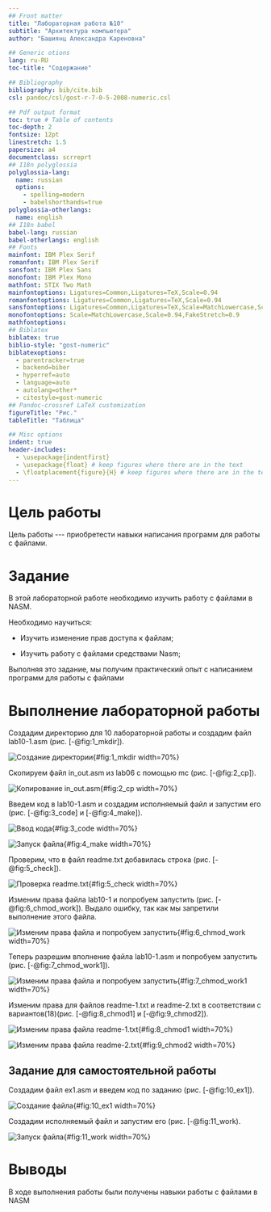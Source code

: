 ```yaml
---
## Front matter
title: "Лабораторная работа №10"
subtitle: "Архитектура компьютера"
author: "Башиянц Александра Кареновна"

## Generic otions
lang: ru-RU
toc-title: "Содержание"

## Bibliography
bibliography: bib/cite.bib
csl: pandoc/csl/gost-r-7-0-5-2008-numeric.csl

## Pdf output format
toc: true # Table of contents
toc-depth: 2
fontsize: 12pt
linestretch: 1.5
papersize: a4
documentclass: scrreprt
## I18n polyglossia
polyglossia-lang:
  name: russian
  options:
	- spelling=modern
	- babelshorthands=true
polyglossia-otherlangs:
  name: english
## I18n babel
babel-lang: russian
babel-otherlangs: english
## Fonts
mainfont: IBM Plex Serif
romanfont: IBM Plex Serif
sansfont: IBM Plex Sans
monofont: IBM Plex Mono
mathfont: STIX Two Math
mainfontoptions: Ligatures=Common,Ligatures=TeX,Scale=0.94
romanfontoptions: Ligatures=Common,Ligatures=TeX,Scale=0.94
sansfontoptions: Ligatures=Common,Ligatures=TeX,Scale=MatchLowercase,Scale=0.94
monofontoptions: Scale=MatchLowercase,Scale=0.94,FakeStretch=0.9
mathfontoptions:
## Biblatex
biblatex: true
biblio-style: "gost-numeric"
biblatexoptions:
  - parentracker=true
  - backend=biber
  - hyperref=auto
  - language=auto
  - autolang=other*
  - citestyle=gost-numeric
## Pandoc-crossref LaTeX customization
figureTitle: "Рис."
tableTitle: "Таблица"

## Misc options
indent: true
header-includes:
  - \usepackage{indentfirst}
  - \usepackage{float} # keep figures where there are in the text
  - \floatplacement{figure}{H} # keep figures where there are in the text
---
```


# Цель работы

Цель работы --- приобретести навыки написания программ для работы с файлами.


# Задание

В этой лабораторной работе необходимо изучить работу с файлами в NASM.

Необходимо научиться:

* Изучить изменение прав доступа к файлам;

* Изучить работу с файлами средствами Nasm;

Выполняя это задание, мы получим практический опыт с написанием программ для работы с файлами



# Выполнение лабораторной работы

Создадим директорию для 10 лабораторной работы и создадим файл lab10-1.asm (рис. [-@fig:1_mkdir]).

![Создание директории](image/1_mkdir.png){#fig:1_mkdir width=70%}

Скопируем файл in_out.asm из lab06 с помощью mc (рис. [-@fig:2_cp]).

![Копирование in_out.asm](image/2_cp.png){#fig:2_cp width=70%}

Введем код в lab10-1.asm и создадим исполняемый файл и запустим его (рис. [-@fig:3_code] и [-@fig:4_make]).

![Ввод кода](image/3_code.png){#fig:3_code width=70%}

![Запуск файла](image/4_make.png){#fig:4_make width=70%}

Проверим, что в файл readme.txt добавилась строка (рис. [-@fig:5_check]).

![Проверка readme.txt](image/5_check.png){#fig:5_check width=70%}

Изменим права файла lab10-1 и попробуем запустить (рис. [-@fig:6_chmod_work]). Выдало ошибку, так как мы запретили выполнение этого файла.

![Изменим права файла и попробуем запустить](image/6_chmod_work.png){#fig:6_chmod_work width=70%}

Теперь разрешим вполнение файла lab10-1.asm и попробуем запустить (рис. [-@fig:7_chmod_work1]).

![Изменим права файла и попробуем запустить](image/7_chmod_work1.png){#fig:7_chmod_work1 width=70%}

Изменим права для файлов readme-1.txt и readme-2.txt в соответствии с вариантов(18)(рис. [-@fig:8_chmod1] и [-@fig:9_chmod2]).

![Изменим права файла readme-1.txt](image/8_chmod1.png){#fig:8_chmod1 width=70%}

![Изменим права файла readme-2.txt](image/9_chmod2.png){#fig:9_chmod2 width=70%}


## Задание для самостоятельной работы


Создадим файл ex1.asm и введем код по заданию (рис. [-@fig:10_ex1]).

![Создание файла](image/10_ex1.png){#fig:10_ex1 width=70%}


Создадим исполняемый файл и запустим его (рис. [-@fig:11_work).

![Запуск файла](image/11_work.png){#fig:11_work width=70%}


# Выводы

В ходе выполнения работы были получены навыки работы с файлами в NASM
